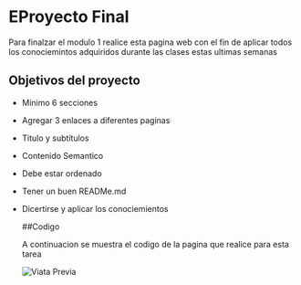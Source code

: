 # EProyecto Final

Para finalzar el modulo 1 realice esta pagina web con el fin de aplicar todos los conociemintos adquiridos durante las clases estas ultimas semanas

## Objetivos del proyecto
- Mínimo 6 secciones
- Agregar 3 enlaces a diferentes paginas
- Titulo y subtítulos
- Contenido Semantico
- Debe estar ordenado
- Tener un buen READMe.md
- Dicertirse y aplicar los conociemientos


  ##Codigo


  A continuacion se muestra el codigo de la pagina que realice para esta tarea

  ![ Viata Previa](https://i.postimg.cc/zfXcyXWw/Captura-de-pantalla-2024-11-14-000407.jpg) 
  
